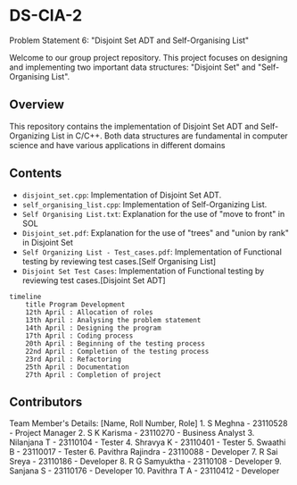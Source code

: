 # DS-CIA-2
Problem Statement 6: "Disjoint Set ADT and Self-Organising List"

Welcome to our group project repository. This project focuses on designing and implementing two important data structures: "Disjoint Set" and "Self-Organising List".

## Overview
This repository contains the implementation of Disjoint Set ADT and Self-Organizing List in C/C++. Both data structures are fundamental in computer science and have various applications in different domains

## Contents

- `disjoint_set.cpp`: Implementation of Disjoint Set ADT.
- `self_organising_list.cpp`: Implementation of Self-Organizing List.
- `Self Organising List.txt`: Explanation for the use of "move to front" in SOL
- `Disjoint_set.pdf`: Explanation for the use of "trees" and "union by rank" in Disjoint Set
- `Self Organizing List - Test_cases.pdf`: Implementation of Functional testing by reviewing test cases.[Self Organising List]
- `Disjoint Set Test Cases`: Implementation of Functional testing by reviewing test cases.[Disjoint Set ADT]
  
```mermaid
timeline
    title Program Development
    12th April : Allocation of roles
    13th April : Analysing the problem statement
    14th April : Designing the program
    17th April : Coding process
    20th April : Beginning of the testing process
    22nd April : Completion of the testing process
    23rd April : Refactoring
    25th April : Documentation
    27th April : Completion of project
```

## Contributors
Team Member's Details: [Name, Roll Number, Role]
	1. S Meghna 			- 23110528 - Project Manager
	2. S K Karisma 			- 23110270 - Business Analyst
	3. Nilanjana T 			- 23110104 - Tester
	4. Shravya K 			- 23110401 - Tester
	5. Swaathi B 			- 23110017 - Tester
	6. Pavithra Rajindra 		- 23110088 - Developer
	7. R Sai Sreya 			- 23110186 - Developer
	8. R G Samyuktha 		- 23110108 - Developer
	9. Sanjana S 			- 23110176 - Developer
	10. Pavithra T A 		- 23110412 - Developer

